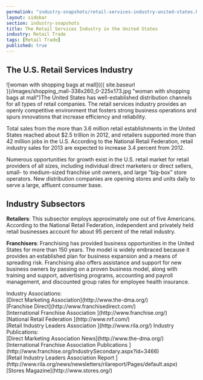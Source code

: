 ```yaml
---
permalink: "industry-snapshots/retail-services-industry-united-states.html"
layout: sidebar
section: industry-snapshots
title: The Retail Services Industry in the United States
industry: Retail Trade
tags: [Retail Trade]
published: true
---
```



## The U.S. Retail Services Industry

<span class="imgright">![woman with shopping bags at mall]({{ site.baseurl }}/images/shopping_mall-338x260_0-225x173.jpg "woman with shopping bags at mall")</span>The United
States has well-established distribution channels for all types of retail
companies. The retail services industry provides an openly competitive
environment that fosters strong business operations and spurs innovations that
increase efficiency and reliability. 

Total sales
from the more than 3.6 million retail establishments in the United States
reached about $2.5 trillion in 2012, and retailers supported more than 42
million jobs in the U.S. According to the National Retail Federation, retail
industry sales for 2013 are expected to increase 3.4 percent from 2012. 

Numerous
opportunities for growth exist in the U.S. retail market for retail providers
of all sizes, including individual direct marketers or direct sellers, small-
to medium-sized franchise unit owners, and large “big-box” store operators. New
distribution companies are opening stores and units daily to serve a large,
affluent consumer base.&nbsp;

## **Industry Subsectors**

**Retailers**: This subsector employs approximately one out of five Americans. According to the National Retail Federation, independent and privately held retail businesses account for about 95 percent of the retail industry. 

**Franchisers**: Franchising has provided business opportunities in the United States for more than 150 years. The model is widely embraced because it provides an established plan for business expansion and a means of spreading risk. Franchising also offers assistance and support for new business owners by passing on a proven business model, along with training and support, advertising programs, accounting and payroll management, and discounted group rates for employee health insurance.&nbsp; 

<span class="field field-type-link field-field-industry-assoications">
      <span class="field-label">Industry Associations:&nbsp;</span><br>
    <span class="field-items">
            <span class="field-item odd">
                    [Direct Marketing Association](http://www.the-dma.org/)        </span><br>
              <span class="field-item even">
                    [Franchise Direct](http://www.franchisedirect.com/)        </span><br>
              <span class="field-item odd">
                    [International Franchise Association ](http://www.franchise.org/)        </span><br>
              <span class="field-item even">
                    [National Retail Federation ](http://www.nrf.com/)        </span><br>
              <span class="field-item odd">
                    [Retail Industry Leaders Association ](http://www.rila.org/)        </span>
        </span>
</span>
<span class="field field-type-link field-field-industry-publications">
      <span class="field-label">Industry Publications:&nbsp;</span><br>
    <span class="field-items">
            <span class="field-item odd">
                    [Direct Marketing Association News](http://www.the-dma.org/)        </span><br>
              <span class="field-item even">
                    [International Franchise Association Publications ](http://www.franchise.org/IndustrySecondary.aspx?id=3466)        </span><br>
              <span class="field-item odd">
                    [Retail Industry Leaders Association Report ](http://www.rila.org/news/newsletters/rilareport/Pages/default.aspx)        </span><br>
              <span class="field-item even">
                    [Stores Magazine](http://www.stores.org/)        </span>
        </span>
</span><br>